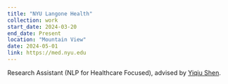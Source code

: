 ```yaml
---
title: "NYU Langone Health"
collection: work
start_date: 2024-03-20
end_date: Present
location: "Mountain View"
date: 2024-05-01
link: https://med.nyu.edu
---
```


Research Assistant (NLP for Healthcare Focused), advised by <a href="https://seyiqi.github.io" target="_blank">Yiqiu Shen</a>.
